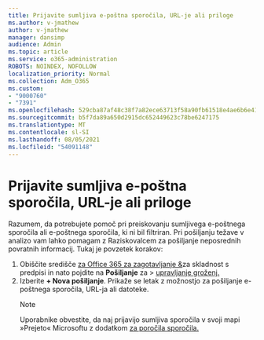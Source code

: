 ```yaml
---
title: Prijavite sumljiva e-poštna sporočila, URL-je ali priloge
ms.author: v-jmathew
author: v-jmathew
manager: dansimp
audience: Admin
ms.topic: article
ms.service: o365-administration
ROBOTS: NOINDEX, NOFOLLOW
localization_priority: Normal
ms.collection: Adm_O365
ms.custom:
- "9000760"
- "7391"
ms.openlocfilehash: 529cba87af48c38f7a82ece63713f58a90fb61518e4ae6b6e41f0b4905dcd5ae
ms.sourcegitcommit: b5f7da89a650d2915dc652449623c78be6247175
ms.translationtype: MT
ms.contentlocale: sl-SI
ms.lasthandoff: 08/05/2021
ms.locfileid: "54091148"
---
```

# <a name="report-suspicious-emails-urls-or-attachments"></a>Prijavite sumljiva e-poštna sporočila, URL-je ali priloge

Razumem, da potrebujete pomoč pri preiskovanju sumljivega e-poštnega sporočila ali e-poštnega sporočila, ki ni bil filtriran. Pri pošiljanju težave v analizo vam lahko pomagam z Raziskovalcem za pošiljanje neposrednih povratnih informacij. Tukaj je povzetek korakov:

1. Obiščite središče [za Office 365 za zagotavljanje &](https://go.microsoft.com/fwlink/p/?linkid=2077143)za skladnost s predpisi in nato pojdite na **Pošiljanje** za  >  [upravljanje groženj.](https://go.microsoft.com/fwlink/?linkid=2101521)
2. Izberite **+ Nova pošiljanje**. Prikaže se letak z možnostjo za pošiljanje e-poštnega sporočila, URL-ja ali datoteke.
    > [!NOTE]
    > Uporabnike obvestite, da naj prijavijo sumljiva sporočila v svoji mapi »Prejeto« Microsoftu z dodatkom [za poročila sporočila.](https://go.microsoft.com/fwlink/?linkid=2092385)
